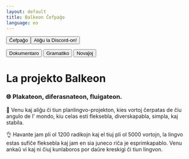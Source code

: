 ```yaml
---
layout: default
title: Balkeon Ĉefpaĝo
language: eo
---
```

 

<button class="button-82-pushable" role="button" onclick="location.href='../index'">
  <span class="button-82-shadow"></span>
  <span class="button-82-edge"></span>
  <span class="button-82-front text">
	Ĉefpaĝo
 </span> 

<button class="button-82-pushable" role="button" onclick="location.href='https://discord.gg/8NPsyq7rp7'">
  <span class="button-82-shadow"></span>
  <span class="button-82-edge"></span>
  <span class="button-82-front text">
  Aliĝu la Discord-on!
 </span> </button>

<!-- Link to the external JavaScript file -->
    
<!--<script src="redirect.js"></script>-->

<button class="button-16" role="button" onclick="location.href='./docs/index'">Dokumentaro</button> <button class="button-16" role="button" onclick="location.href='./grammar/index'">Gramatiko</button> <button class="button-16" role="button" onclick="location.href='./news/index'">Novaĵoj</button>

# La projekto Balkeon

### 🌐 Plakateon, diferasnateon, fluigateon. 

<!--🎉 Ven y únete a este proyecto Conlang con palabras de todo el mundo que pretende ser Flexible, Versátil, Sencillo y Firme. -->
🎉 Venu kaj aliĝu ĉi tiun planlingvo-projekton, kies vortoj ĉerpatas de ĉiu angulo de l' mondo, kiu celas esti fleksebla, diverskapabla, simpla, kaj stabila.

<!--👌 Lleva más de 5000 palabras y contando, es tan Flexible que puedes armar más palabras tú mismo. Entra y todos colaboraremos en seguir creciendo este pretencioso Idioma.-->
👌 Havante jam pli ol 1200 radikojn kaj el tiuj pli ol 5000 vortojn, la lingvo estas sufiĉe fleksebla kaj jam en sia juneco riĉa je esprimkapablo. Venu ankaŭ vi kaj ni ĉiuj kunlaboros por daŭre kreskigi ĉi tiun lingvon.
